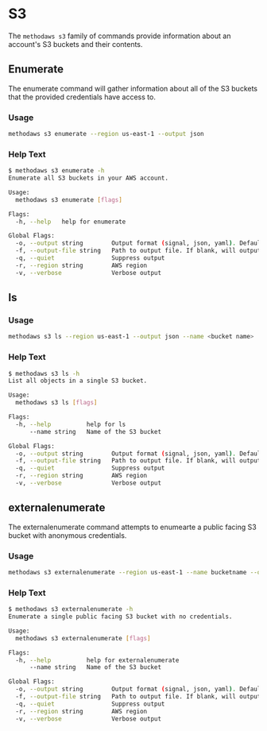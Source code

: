 # S3

The `methodaws s3` family of commands provide information about an account's S3 buckets and their contents.

## Enumerate

The enumerate command will gather information about all of the S3 buckets that the provided credentials have access to.

### Usage

```bash
methodaws s3 enumerate --region us-east-1 --output json
```

### Help Text

```bash
$ methodaws s3 enumerate -h
Enumerate all S3 buckets in your AWS account.

Usage:
  methodaws s3 enumerate [flags]

Flags:
  -h, --help   help for enumerate

Global Flags:
  -o, --output string        Output format (signal, json, yaml). Default value is signal (default "signal")
  -f, --output-file string   Path to output file. If blank, will output to STDOUT
  -q, --quiet                Suppress output
  -r, --region string        AWS region
  -v, --verbose              Verbose output
```

## ls

### Usage

```bash
methodaws s3 ls --region us-east-1 --output json --name <bucket name>
```

### Help Text

```bash
$ methodaws s3 ls -h
List all objects in a single S3 bucket.

Usage:
  methodaws s3 ls [flags]

Flags:
  -h, --help          help for ls
      --name string   Name of the S3 bucket

Global Flags:
  -o, --output string        Output format (signal, json, yaml). Default value is signal (default "signal")
  -f, --output-file string   Path to output file. If blank, will output to STDOUT
  -q, --quiet                Suppress output
  -r, --region string        AWS region
  -v, --verbose              Verbose output
```

## externalenumerate

The externalenumerate command attempts to enumearte a public facing S3 bucket with anonymous credentials.

### Usage

```bash
methodaws s3 externalenumerate --region us-east-1 --name bucketname --output json
```

### Help Text

```bash
$ methodaws s3 externalenumerate -h
Enumerate a single public facing S3 bucket with no credentials.

Usage:
  methodaws s3 externalenumerate [flags]

Flags:
  -h, --help          help for externalenumerate
      --name string   Name of the S3 bucket

Global Flags:
  -o, --output string        Output format (signal, json, yaml). Default value is signal (default "signal")
  -f, --output-file string   Path to output file. If blank, will output to STDOUT
  -q, --quiet                Suppress output
  -r, --region string        AWS region
  -v, --verbose              Verbose output
```